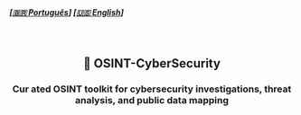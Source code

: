 <br>

##### \[[🇧🇷 Português](README.pt_BR.md)\] \[**[🇺🇸 English](README.md)**\]   

<br>

##   <p align="center">🔐  OSINT-CyberSecurity
###  <p align="center"> Cur ated OSINT toolkit for cybersecurity investigations, threat analysis, and public data mapping
